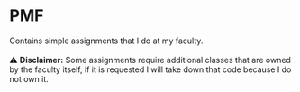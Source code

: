 # PMF
Contains simple assignments that I do at my faculty.
<br/><br/>:warning: **Disclaimer:** Some assignments require additional classes that are owned by the faculty itself, if it is requested I will take down that code because I do not own it.
